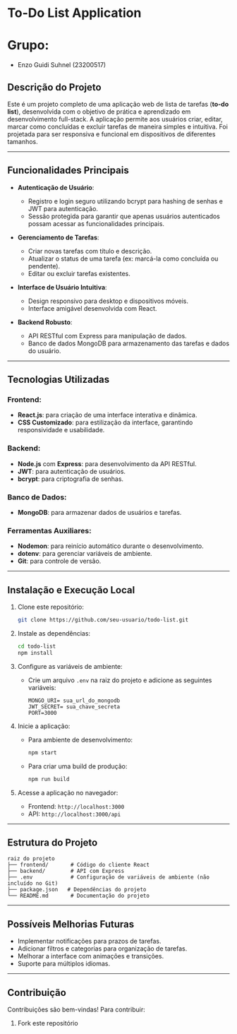 # To-Do List Application

# Grupo:

- Enzo Guidi Suhnel (23200517)

## Descrição do Projeto
Este é um projeto completo de uma aplicação web de lista de tarefas (**to-do list**), desenvolvida com o objetivo de prática e aprendizado em desenvolvimento full-stack. A aplicação permite aos usuários criar, editar, marcar como concluídas e excluir tarefas de maneira simples e intuitiva. Foi projetada para ser responsiva e funcional em dispositivos de diferentes tamanhos.

---

## Funcionalidades Principais
- **Autenticação de Usuário**:
  - Registro e login seguro utilizando bcrypt para hashing de senhas e JWT para autenticação.
  - Sessão protegida para garantir que apenas usuários autenticados possam acessar as funcionalidades principais.

- **Gerenciamento de Tarefas**:
  - Criar novas tarefas com título e descrição.
  - Atualizar o status de uma tarefa (ex: marcá-la como concluída ou pendente).
  - Editar ou excluir tarefas existentes.

- **Interface de Usuário Intuitiva**:
  - Design responsivo para desktop e dispositivos móveis.
  - Interface amigável desenvolvida com React.

- **Backend Robusto**:
  - API RESTful com Express para manipulação de dados.
  - Banco de dados MongoDB para armazenamento das tarefas e dados do usuário.

---

## Tecnologias Utilizadas

### Frontend:
- **React.js**: para criação de uma interface interativa e dinâmica.
- **CSS Customizado**: para estilização da interface, garantindo responsividade e usabilidade.

### Backend:
- **Node.js** com **Express**: para desenvolvimento da API RESTful.
- **JWT**: para autenticação de usuários.
- **bcrypt**: para criptografia de senhas.

### Banco de Dados:
- **MongoDB**: para armazenar dados de usuários e tarefas.

### Ferramentas Auxiliares:
- **Nodemon**: para reinício automático durante o desenvolvimento.
- **dotenv**: para gerenciar variáveis de ambiente.
- **Git**: para controle de versão.

---

## Instalação e Execução Local

1. Clone este repositório:
   ```bash
   git clone https://github.com/seu-usuario/todo-list.git
   ```

2. Instale as dependências:
   ```bash
   cd todo-list
   npm install
   ```

3. Configure as variáveis de ambiente:
   - Crie um arquivo `.env` na raiz do projeto e adicione as seguintes variáveis:
     ```env
     MONGO_URI= sua_url_do_mongodb
     JWT_SECRET= sua_chave_secreta
     PORT=3000
     ```

4. Inicie a aplicação:
   - Para ambiente de desenvolvimento:
     ```bash
     npm start
     ```

   - Para criar uma build de produção:
     ```bash
     npm run build
     ```

5. Acesse a aplicação no navegador:
   - Frontend: `http://localhost:3000`
   - API: `http://localhost:3000/api`

---

## Estrutura do Projeto
```
raiz do projeto
├── frontend/       # Código do cliente React
├── backend/        # API com Express
├── .env            # Configuração de variáveis de ambiente (não incluído no Git)
├── package.json   # Dependências do projeto
└── README.md       # Documentação do projeto
```

---

## Possíveis Melhorias Futuras
- Implementar notificações para prazos de tarefas.
- Adicionar filtros e categorias para organização de tarefas.
- Melhorar a interface com animações e transições.
- Suporte para múltiplos idiomas.

---

## Contribuição
Contribuições são bem-vindas! Para contribuir:
1. Fork este repositório